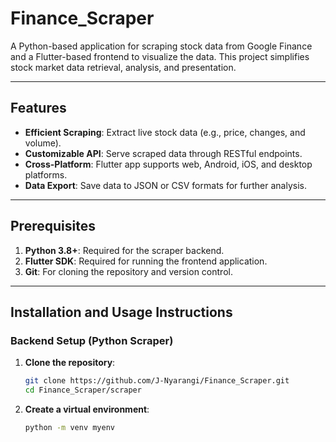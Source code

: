 # Finance_Scraper

A Python-based application for scraping stock data from Google Finance and a Flutter-based frontend to visualize the data. This project simplifies stock market data retrieval, analysis, and presentation.

---

## Features

- **Efficient Scraping**: Extract live stock data (e.g., price, changes, and volume).
- **Customizable API**: Serve scraped data through RESTful endpoints.
- **Cross-Platform**: Flutter app supports web, Android, iOS, and desktop platforms.
- **Data Export**: Save data to JSON or CSV formats for further analysis.

---

## Prerequisites

1. **Python 3.8+**: Required for the scraper backend.
2. **Flutter SDK**: Required for running the frontend application.
3. **Git**: For cloning the repository and version control.

---

## Installation and Usage Instructions

### Backend Setup (Python Scraper)

1. **Clone the repository**:
   ```bash
   git clone https://github.com/J-Nyarangi/Finance_Scraper.git
   cd Finance_Scraper/scraper

2. **Create a virtual environment**:
   ```bash
   python -m venv myenv
